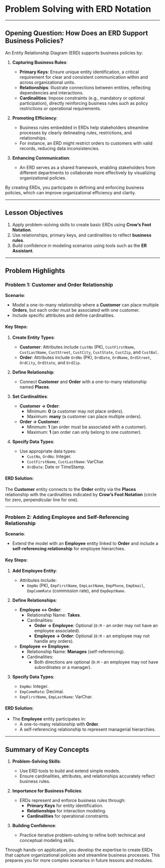 # Problem Solving with ERD Notation

---

## Opening Question: How Does an ERD Support Business Policies?

An Entity Relationship Diagram (ERD) supports business policies by:

1. **Capturing Business Rules**:
   - **Primary Keys**: Ensure unique entity identification, a critical requirement for clear and consistent communication within and across organizational units.
   - **Relationships**: Illustrate connections between entities, reflecting dependencies and interactions.
   - **Cardinalities**: Impose constraints (e.g., mandatory or optional participation), directly reinforcing business rules such as policy restrictions or operational requirements.

2. **Promoting Efficiency**:
   - Business rules embedded in ERDs help stakeholders streamline processes by clearly delineating rules, restrictions, and relationships.
   - For instance, an ERD might restrict orders to customers with valid records, reducing data inconsistencies.

3. **Enhancing Communication**:
   - An ERD serves as a shared framework, enabling stakeholders from different departments to collaborate more effectively by visualizing organizational policies.

By creating ERDs, you participate in defining and enforcing business policies, which can improve organizational efficiency and clarity.

---

## Lesson Objectives

1. Apply problem-solving skills to create basic ERDs using **Crow’s Foot Notation**.
2. Use relationships, primary keys, and cardinalities to reflect **business rules**.
3. Build confidence in modeling scenarios using tools such as the **ER Assistant**.

---

## Problem Highlights

### **Problem 1: Customer and Order Relationship**

**Scenario**:
- Model a one-to-many relationship where a **Customer** can place multiple **Orders**, but each order must be associated with one customer.
- Include specific attributes and define cardinalities.

#### Key Steps:
1. **Create Entity Types**:
   - **Customer**: Attributes include `CustNo` (PK), `CustFirstName`, `CustLastName`, `CustStreet`, `CustCity`, `CustState`, `CustZip`, and `CustBal`.
   - **Order**: Attributes include `OrdNo` (PK), `OrdDate`, `OrdName`, `OrdStreet`, `OrdCity`, `OrdState`, and `OrdZip`.

2. **Define Relationship**:
   - Connect **Customer** and **Order** with a one-to-many relationship named **Places**.

3. **Set Cardinalities**:
   - **Customer → Order**:
     - Minimum: **0** (a customer may not place orders).
     - Maximum: **many** (a customer can place multiple orders).
   - **Order → Customer**:
     - Minimum: **1** (an order must be associated with a customer).
     - Maximum: **1** (an order can only belong to one customer).

4. **Specify Data Types**:
   - Use appropriate data types:
     - `CustNo`, `OrdNo`: Integer.
     - `CustFirstName`, `CustLastName`: VarChar.
     - `OrdDate`: Date or TimeStamp.

#### ERD Solution:
The **Customer** entity connects to the **Order** entity via the **Places** relationship with the cardinalities indicated by **Crow’s Foot Notation** (circle for zero, perpendicular line for one).

---

### **Problem 2: Adding Employee and Self-Referencing Relationship**

**Scenario**:
- Extend the model with an **Employee** entity linked to **Order** and include a **self-referencing relationship** for employee hierarchies.

#### Key Steps:
1. **Add Employee Entity**:
   - Attributes include:
     - `EmpNo` (PK), `EmpFirstName`, `EmpLastName`, `EmpPhone`, `EmpEmail`, `EmpCommRate` (commission rate), and `EmpDeptName`.

2. **Define Relationships**:
   - **Employee ↔ Order**:
     - Relationship Name: **Takes**.
     - Cardinalities:
       - **Order → Employee**: Optional (`0:M` - an order may not have an employee associated).
       - **Employee → Order**: Optional (`0:M` - an employee may not handle any orders).
   - **Employee ↔ Employee**:
     - Relationship Name: **Manages** (self-referencing).
     - Cardinalities:
       - Both directions are optional (`0:M` - an employee may not have subordinates or a manager).

3. **Specify Data Types**:
   - `EmpNo`: Integer.
   - `EmpCommRate`: Decimal.
   - `EmpFirstName`, `EmpLastName`: VarChar.

#### ERD Solution:
- The **Employee** entity participates in:
  - A one-to-many relationship with **Order**.
  - A self-referencing relationship to represent managerial hierarchies.

---

## Summary of Key Concepts

1. **Problem-Solving Skills**:
   - Use ERD tools to build and extend simple models.
   - Ensure cardinalities, attributes, and relationships accurately reflect business rules.

2. **Importance for Business Policies**:
   - ERDs represent and enforce business rules through:
     - **Primary Keys** for entity identification.
     - **Relationships** for interaction modeling.
     - **Cardinalities** for operational constraints.

3. **Building Confidence**:
   - Practice iterative problem-solving to refine both technical and conceptual modeling skills.

Through hands-on application, you develop the expertise to create ERDs that capture organizational policies and streamline business processes. This prepares you for more complex scenarios in future lessons and modules.